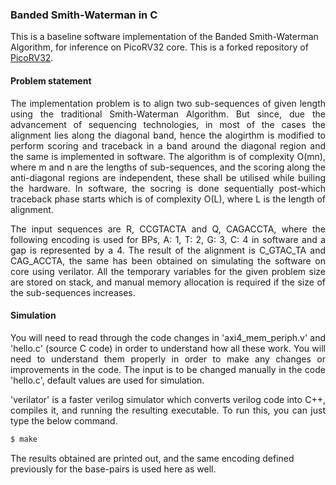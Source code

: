 
### Banded Smith-Waterman in C 

This is a baseline software implementation of the Banded Smith-Waterman Algorithm, for inference on PicoRV32 core. This is a forked repository of [PicoRV32](https://github.com/YosysHQ/picorv32). 

#### Problem statement

<p align = "justify"> The implementation problem is to align two sub-sequences of given length using the traditional Smith-Waterman Algorithm. But since, due the advancement of sequencing technologies, in most of the cases the alignment lies along the diagonal band, hence the alogirthm is modified to perform scoring and traceback in a band around the diagonal region and the same is implemented in software. The algorithm is of complexity O(mn), where m and n are the lengths of sub-sequences, and the scoring along the anti-diagonal regions are independent, these shall be utilised while builing the hardware. In software, the socring is done sequentially post-which traceback phase starts which is of complexity O(L), where L is the length of alignment. </p>

<p align = "justify"> The input sequences are R, CCGTACTA and Q, CAGACCTA, where the following encoding is used for BPs, A: 1, T: 2, G: 3, C: 4 in software and a gap is represented by a 4. The result of the alignment is  C_GTAC_TA and CAG_ACCTA, the same has been obtained on simulating the software on core using verilator. All the temporary variables for the given problem size are stored on stack, and manual memory allocation is required if the size of the sub-sequences increases. </p>

#### Simulation 

<p align = "justify"> You will need to read through the code changes in 'axi4_mem_periph.v' and 'hello.c' (source C code) in order to understand how all these work.  You will need to understand them properly in order to make any changes or improvements in the code. The input is to be changed manually in the code 'hello.c', default values are used for simulation. </p>

<p align = "justify"> 'verilator' is a faster verilog simulator which converts verilog code into C++, compiles it, and running the resulting executable. To run this, you can just type the below command. </p>

```sh
$ make 
```

The results obtained are printed out, and the same encoding defined previously for the base-pairs is used here as well.
